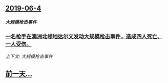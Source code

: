 ## [2019-06-4](/news/2019/06/4/index.md)

##### 大规模枪击事件
### [一名枪手在澳洲北领地达尔文发动大规模枪击事件，造成四人死亡、一人受伤。 ](/news/2019/06/4/一名枪手在澳洲北领地达尔文发动大规模枪击事件-造成四人死亡-一人受伤.md)
_上下文: 大规模枪击事件_

## [前一天...](/news/2019/06/3/index.md)

